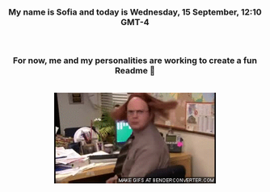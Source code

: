 


<div align="center">
<h3 >My name is Sofia and today is Wednesday, 15 September, 12:10 GMT-4</h3><br>
<h3 >For now, me and my personalities are working to create a fun Readme 👋
</h3><br>
<img src='img/dwight.gif' alt='working...'/>
</div>
